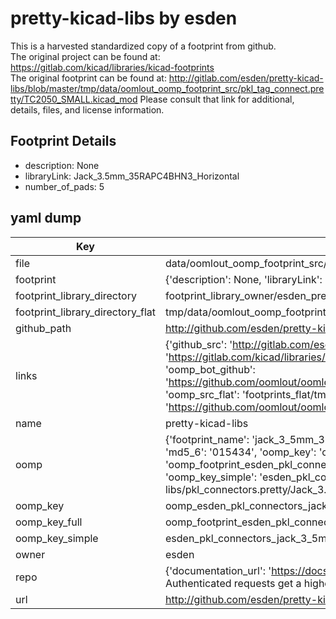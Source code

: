 # pretty-kicad-libs by esden  
This is a harvested standardized copy of a footprint from github.  
The original project can be found at:  
https://gitlab.com/kicad/libraries/kicad-footprints  
The original footprint can be found at:
http://gitlab.com/esden/pretty-kicad-libs/blob/master/tmp/data/oomlout_oomp_footprint_src/pkl_tag_connect.pretty/TC2050_SMALL.kicad_mod
Please consult that link for additional, details, files, and license information.  
## Footprint Details
* description: None  
* libraryLink: Jack_3.5mm_35RAPC4BHN3_Horizontal  
* number_of_pads: 5  
## yaml dump  
| Key | Value |  
| --- | --- |  
| file | data/oomlout_oomp_footprint_src/pretty-kicad-libs/pkl_connectors.pretty/Jack_3.5mm_35RAPC4BHN3_Horizontal.kicad_mod |  
| footprint | {'description': None, 'libraryLink': 'Jack_3.5mm_35RAPC4BHN3_Horizontal', 'number_of_pads': 5} |  
| footprint_library_directory | footprint_library_owner/esden_pretty-kicad-libs |  
| footprint_library_directory_flat | tmp/data/oomlout_oomp_footprint_src/footprints_flat/esden_pkl_connectors_jack_3_5mm_35rapc4bhn3_horizontal/working |  
| github_path | http://github.com/esden/pretty-kicad-libs/blob/master/tmp/data/oomlout_oomp_footprint_src/pkl_connectors.pretty/Jack_3.5mm_35RAPC4BHN3_Horizontal.kicad_mod |  
| links | {'github_src': 'http://gitlab.com/esden/pretty-kicad-libs/blob/master/tmp/data/oomlout_oomp_footprint_src/pkl_tag_connect.pretty/TC2050_SMALL.kicad_mod', 'github_src_repo': 'https://gitlab.com/kicad/libraries/kicad-footprints', 'oomp_bot': 'tmp/data/oomlout_oomp_footprint_src/footprints/esden_pkl_connectors_jack_3_5mm_35rapc4bhn3_horizontal/working', 'oomp_bot_github': 'https://github.com/oomlout/oomlout_oomp_footprint_bot/tree/main/tmp/data/oomlout_oomp_footprint_src/footprints/esden_pkl_connectors_jack_3_5mm_35rapc4bhn3_horizontal/working', 'oomp_src_flat': 'footprints_flat/tmp/data/oomlout_oomp_footprint_src/footprints_flat/esden_pkl_connectors_jack_3_5mm_35rapc4bhn3_horizontal/working', 'oomp_src_flat_github': 'https://github.com/oomlout/oomlout_oomp_footprint_src/tree/main/tmp/data/oomlout_oomp_footprint_src/footprints_flat/esden_pkl_connectors_jack_3_5mm_35rapc4bhn3_horizontal/working'} |  
| name | pretty-kicad-libs |  
| oomp | {'footprint_name': 'jack_3_5mm_35rapc4bhn3_horizontal', 'library_name': 'pkl_connectors', 'md5': '01543439408bccc71587e3e754e04a8f', 'md5_10': '0154343940', 'md5_5': '01543', 'md5_6': '015434', 'oomp_key': 'oomp_esden_pkl_connectors_jack_3_5mm_35rapc4bhn3_horizontal', 'oomp_key_extra': 'oomp_footprint_esden_pkl_connectors_jack_3_5mm_35rapc4bhn3_horizontal', 'oomp_key_full': 'oomp_footprint_esden_pkl_connectors_jack_3_5mm_35rapc4bhn3_horizontal_015434', 'oomp_key_simple': 'esden_pkl_connectors_jack_3_5mm_35rapc4bhn3_horizontal', 'original_filename': 'data/oomlout_oomp_footprint_src/pretty-kicad-libs/pkl_connectors.pretty/Jack_3.5mm_35RAPC4BHN3_Horizontal.kicad_mod', 'owner_name': 'esden'} |  
| oomp_key | oomp_esden_pkl_connectors_jack_3_5mm_35rapc4bhn3_horizontal |  
| oomp_key_full | oomp_footprint_esden_pkl_connectors_jack_3_5mm_35rapc4bhn3_horizontal |  
| oomp_key_simple | esden_pkl_connectors_jack_3_5mm_35rapc4bhn3_horizontal |  
| owner | esden |  
| repo | {'documentation_url': 'https://docs.github.com/rest/overview/resources-in-the-rest-api#rate-limiting', 'message': "API rate limit exceeded for 84.66.142.224. (But here's the good news: Authenticated requests get a higher rate limit. Check out the documentation for more details.)"} |  
| url | http://github.com/esden/pretty-kicad-libs |  

